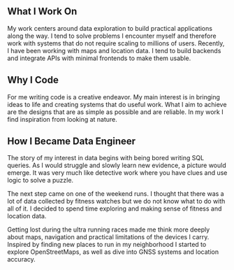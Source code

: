 ## What I Work On 

My work centers around data exploration to build practical applications along the way. I tend to solve problems I encounter myself and therefore work with systems that do not require scaling to millions of users. Recently, I have been working with maps and location data. I tend to build backends and integrate APIs with minimal frontends to make them usable.

## Why I Code 

For me writing code is a creative endeavor. My main interest is in bringing ideas to life and creating systems that do useful work. What I aim to achieve are the designs that are as simple as possible and are reliable. In my work I find inspiration from looking at nature.

## How I Became Data Engineer 

The story of my interest in data begins with being bored writing SQL queries. As I would struggle and slowly learn new evidence, a picture would emerge. It was very much like detective work where you have clues and use logic to solve a puzzle. 

The next step came on one of the weekend runs. I thought that there was a lot of data collected by fitness watches but we do not know what to do with all of it. I decided to spend time exploring and making sense of fitness and location data. 

Getting lost during the ultra running races made me think more deeply about maps, navigation and practical limitations of the devices I carry. Inspired by finding new places to run in my neighborhood I started to explore OpenStreetMaps, as well as dive into GNSS systems and location accuracy. 
